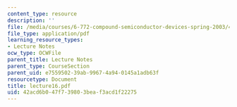 ```yaml
---
content_type: resource
description: ''
file: /media/courses/6-772-compound-semiconductor-devices-spring-2003/42acd6b047f739803beaf3acd1f22275_lecture16.pdf
file_type: application/pdf
learning_resource_types:
- Lecture Notes
ocw_type: OCWFile
parent_title: Lecture Notes
parent_type: CourseSection
parent_uid: e7559502-39ab-9967-4a94-0145a1adb63f
resourcetype: Document
title: lecture16.pdf
uid: 42acd6b0-47f7-3980-3bea-f3acd1f22275
---
```

